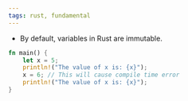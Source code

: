 ```yaml
---
tags: rust, fundamental
---
```


- By default, variables in Rust are immutable. 

```rust
fn main() {
    let x = 5;
    println!("The value of x is: {x}");
    x = 6; // This will cause compile time error
    println!("The value of x is: {x}");
}
```
